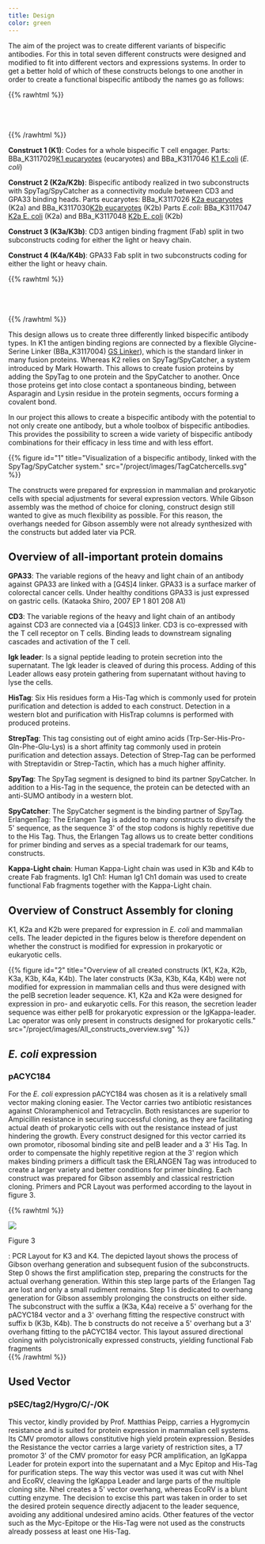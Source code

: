 ```yaml
---
title: Design
color: green
---
```


The aim of the project was to create different variants of bispecific antibodies. 
For this in total seven different constructs were designed and modified to fit into different vectors and expressions systems. 
In order to get a better hold of which of these constructs belongs to one another in order to create a functional bispecific antibody the names go as follows:

{{% rawhtml %}}<div style="padding-top: 50px;"></div>{{% /rawhtml %}}

**Construct 1 (K1)**: Codes for a whole bispecific T cell engager. 
Parts:  BBa\_K3117029[K1 eucaryotes](http://parts.igem.org/Part:BBa_K3117029) (eucaryotes) and BBa\_K3117046 [K1 E.coli](http://parts.igem.org/Part:BBa_K3117046) (*E. coli*)

**Construct 2 (K2a/K2b)**: Bispecific antibody realized in two subconstructs with SpyTag/SpyCatcher as a connectivity module between CD3 and GPA33 binding heads. 
Parts eucaryotes: BBa\_K3117026 [K2a eucaryotes](http://parts.igem.org/Part:BBa_K3117026) (K2a) 
and BBa\_K3117030[K2b eucaryotes](http://parts.igem.org/Part:BBa_K3117030) (K2b)
Parts *E.coli*: BBa\_K3117047 [K2a E. coli](http://parts.igem.org/Part:BBa_K3117047) (K2a) 
and BBa\_K3117048 [K2b E. coli](http://parts.igem.org/Part:BBa_K3117048) (K2b)

**Construct 3 (K3a/K3b)**: CD3 antigen binding fragment (Fab) split in two subconstructs coding for either the light or heavy chain. 

**Construct 4 (K4a/K4b)**: GPA33 Fab split in two subconstructs coding for either the light or heavy chain. 

{{% rawhtml %}}<div style="padding-top: 50px;"></div>{{% /rawhtml %}}

This design allows us to create three differently linked bispecific antibody types. 
In K1 the antigen binding regions are connected by a flexible Glycine-Serine Linker (BBa\_K3117004) [GS Linker](http://parts.igem.org/Part:BBa_K3117004)), which is the standard linker in many fusion proteins. 
Whereas K2 relies on SpyTag/SpyCatcher, a system introduced by Mark Howarth. This allows to create fusion proteins by adding the SpyTag to one protein and the SpyCatcher to another. 
Once those proteins get into close contact a spontaneous binding, between Asparagin and Lysin residue in the protein segments, occurs forming a covalent bond. 

In our project this allows to create a bispecific antibody with the potential to not only create one antibody, but a whole toolbox of bispecific antibodies. 
This provides the possibility to screen a wide variety of bispecific antibody combinations for their efficacy in less time and with less effort.

{{% figure id="1" title="Visualization of a bispecific antibody, linked with the SpyTag/SpyCatcher system." src="/project/images/TagCatchercells.svg" %}}

The constructs were prepared for expression in mammalian and prokaryotic cells with special adjustments for several expression vectors. 
While Gibson assembly was the method of choice for cloning, construct design still wanted to give as much flexibility as possible. 
For this reason, the overhangs needed for Gibson assembly were not already synthesized with the constructs but added later via PCR.



## Overview of all-important protein domains

**GPA33**: The variable regions of the heavy and light chain of an antibody against GPA33 are linked with a [G4S]4 linker. GPA33 is a surface marker of colorectal cancer cells. 
Under healthy conditions GPA33 is just expressed on gastric cells. (Kataoka Shiro, 2007 EP 1 801 208 A1)

**CD3**: The variable regions of the heavy and light chain of an antibody against CD3 are connected via a [G4S]3 linker. 
CD3 is co-expressed with the T cell receptor on T cells. Binding leads to downstream signaling cascades and activation of the T cell. 

**Igk leader**: Is a signal peptide leading to protein secretion into the supernatant. The Igk leader is cleaved of during this process. 
Adding of this Leader allows easy protein gathering from supernatant without having to lyse the cells.

**HisTag**: Six His residues form a His-Tag which is commonly used for protein purification and detection is added to each construct. 
Detection in a western blot and purification with HisTrap columns is performed with produced proteins.

**StrepTag**: This tag consisting out of eight amino acids (Trp-Ser-His-Pro-Gln-Phe-Glu-Lys) is a short affinity tag commonly used in protein purification and detection assays. 
Detection of Strep-Tag can be performed with Streptavidin or Strep-Tactin, which has a much higher affinity.

**SpyTag**: The SpyTag segment is designed to bind its partner SpyCatcher. 
In addition to a His-Tag in the sequence, the protein can be detected with an anti-SUMO antibody in a western blot. 

**SpyCatcher**: The SpyCatcher segment is the binding partner of SpyTag. 
ErlangenTag: The Erlangen Tag is added to many constructs to diversify the 5' sequence, as the sequence 3' of the stop codons is highly repetitive due to the His Tag. 
Thus, the Erlangen Tag allows us to create better conditions for primer binding and serves as a special trademark for our teams, constructs.

**Kappa-Light chain**: Human Kappa-Light chain was used in K3b and K4b to create Fab fragments. 
Ig1 Ch1: Human Ig1 Ch1 domain was used to create functional Fab fragments together with the Kappa-Light chain.


## Overview of Construct Assembly for cloning

K1, K2a and K2b were prepared for expression in *E. coli* and mammalian cells. 
The leader depicted in the figures below is therefore dependent on whether the construct is modified for expression in prokaryotic or eukaryotic cells.

{{% figure id="2" title="Overview of all created constructs (K1, K2a, K2b, K3a, K3b, K4a, K4b). The later constructs (K3a, K3b, K4a, K4b) were not modified for expression in mammalian cells and thus were designed with the peIB secretion leader sequence. K1, K2a and K2a were designed for expression in pro- and eukaryotic cells. For this reason, the secretion leader sequence was either peIB for prokaryotic expression or the IgKappa-leader. Lac operator was only present in constructs designed for prokaryotic cells." src="/project/images/All_constructs_overview.svg" %}}


## *E. coli* expression

### pACYC184

For the *E. coli* expression pACYC184 was chosen as it is a relatively small vector making cloning easier. 
The Vector carries two antibiotic resistances against Chloramphenicol and Tetracyclin. 
Both resistances are superior to Ampicillin resistance in securing successful cloning, as they are facilitating actual death of prokaryotic cells with out the resistance instead of just hindering the growth. 
Every construct designed for this vector carried its own promotor, ribosomal binding site and peIB leader and a 3' His Tag. 
In order to compensate the highly repetitive region at the 3' region which makes binding primers a difficult task the ERLANGEN Tag was introduced to create a larger variety and better conditions for primer binding. 
Each construct was prepared for Gibson assembly and classical restriction cloning. Primers and PCR Layout was performed according to the layout in figure 3. 

{{% rawhtml %}}
<div>
    <img class="w-2/3 mx-auto" src="/project/images/PCR_Layout_K3,4.png" />
    <div class="block w-2/3 mx-auto my-12 text-center">
    <p class="inline-block font-bold">Figure 3</p>: PCR Layout for K3 and K4. The depicted layout shows the process of Gibson overhang generation and subsequent fusion of the subconstructs. Step 0 shows the first amplification step, preparing the constructs for the actual overhang generation. Within this step large parts of the Erlangen Tag are lost and only a small rudiment remains. Step 1 is dedicated to overhang generation for Gibson assembly prolonging the constructs on either side. The subconstruct with the suffix a (K3a, K4a) receive a 5' overhang for the pACYC184 vector and a 3' overhang fitting the respective construct with suffix b (K3b, K4b). The b constructs do not receive a 5' overhang but a 3' overhang fitting to the pACYC184 vector.  This layout assured directional cloning with polycistronically expressed constructs, yielding functional Fab fragments
    </div>
</div>
{{% /rawhtml %}}

## Used Vector

### pSEC/tag2/Hygro/C/-/OK

This vector, kindly provided by Prof. Matthias Peipp, carries a Hygromycin resistance and is suited for protein expression in mammalian cell systems. 
Its CMV promotor allows constitutive high yield protein expression. Besides the Resistance the vector carries a large variety of restriction sites, 
a T7 promotor 3' of the CMV promotor for easy PCR amplification, an IgKappa Leader for protein export into the supernatant and a Myc Epitop and His-Tag for purification steps. 
The way this vector was used it was cut with NheI and EcoRV, cleaving the IgKappa Leader and large parts of the multiple cloning site. NheI creates a 5' vector overhang, whereas EcoRV is a blunt cutting enzyme. 
The decision to excise this part was taken in order to set the desired protein sequence directly adjacent to the leader sequence, avoiding any additional undesired amino acids. 
Other features of the vector such as the Myc-Epitope or the His-Tag were not used as the constructs already possess at least one His-Tag.










